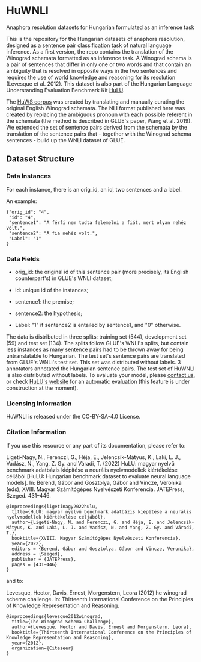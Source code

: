 # HuWNLI
Anaphora resolution datasets for Hungarian formulated as an inference task

This is the repository for the Hungarian datasets of anaphora resolution, designed as a sentence pair classification task of natural language inference.
As a first version, the repo contains the translation of the Winograd schemata formatted as an inference task. A Winograd schema is a pair of sentences that differ in only one or two words and that contain an ambiguity that is resolved in opposite ways in the two sentences and requires the use of world knowledge and reasoning for its resolution (Levesque et al. 2012). This dataset is also part of the Hungarian Language Understanding Evaluation Benchmark Kit [HuLU](hulu.nlp.nytud.hu). 

The [HuWS corpus](github.com/nytud/HuWSC) was created by translating and manually curating the original English Winograd schemata. The NLI format published here was created by replacing the ambiguous pronoun with each possible referent in the schemata (the method is described in GLUE's paper, Wang et al. 2019). We extended the set of sentence pairs derived from the schemata by the translation of the sentence pairs that - together with the Winograd schema sentences - build up the WNLI dataset of GLUE. 

## Dataset Structure

### Data Instances

For each instance, there is an orig_id, an id, two sentences and a label.

An example:

```
{"orig_id": "4",
 "id": "4",
 "sentence1": "A férfi nem tudta felemelni a fiát, mert olyan nehéz volt.",
 "sentence2": "A fia nehéz volt.",
 "Label": "1"
}
```

### Data Fields
- orig_id: the original id of this sentence pair (more precisely, its English counterpart's) in GLUE's WNLI dataset;

- id: unique id of the instances;

- sentence1: the premise;

- sentence2: the hypothesis;  

- Label: "1" if sentence2 is entailed by sentence1, and "0" otherwise.

The data is distributed in three splits: training set (544), development set (59) and test set (134). The splits follow GLUE's WNLI's splits, but contain less instances as many sentence pairs had to be thrown away for being untranslatable to Hungarian. 
The test set's sentence pairs are translated from GLUE's WNLI's test set. This set was distributed without labels. 3 annotators annotated the Hungarian sentence pairs. The test set of HuWNLI is also distributed without labels.
To evaluate your model, please [contact us](mailto:ligeti-nagy.noemi@nytud.hu), or check [HuLU's website](hulu.nlp.nytud.hu) for an automatic evaluation (this feature is under construction at the moment). 
### Licensing Information

HuWNLI is released under the CC-BY-SA-4.0 License.


### Citation Information

If you use this resource or any part of its documentation, please refer to:

Ligeti-Nagy, N., Ferenczi, G., Héja, E., Jelencsik-Mátyus, K., Laki, L. J., Vadász, N., Yang, Z. Gy. and Váradi, T. (2022) HuLU: magyar nyelvű benchmark adatbázis kiépítése a neurális nyelvmodellek kiértékelése céljából [HuLU: Hungarian benchmark dataset to evaluate neural language models]. In: Berend, Gábor and Gosztolya, Gábor and Vincze, Veronika (eds), XVIII. Magyar Számítógépes Nyelvészeti Konferencia. JATEPress, Szeged. 431–446.

```
@inproceedings{ligetinagy2022hulu,
  title={HuLU: magyar nyelvű benchmark adatbázis kiépítése a neurális nyelvmodellek kiértékelése céljából},
  author={Ligeti-Nagy, N. and Ferenczi, G. and Héja, E. and Jelencsik-Mátyus, K. and Laki, L. J. and Vadász, N. and Yang, Z. Gy. and Váradi, T.},
  booktitle={XVIII. Magyar Számítógépes Nyelvészeti Konferencia},
  year={2022},
  editors = {Berend, Gábor and Gosztolya, Gábor and Vincze, Veronika},
  address = {Szeged},
  publisher = {JATEPress},
  pages = {431–446}
}
```

and to:

Levesque, Hector, Davis, Ernest, Morgenstern, Leora (2012) he winograd schema challenge. In: Thirteenth International Conference on the Principles of Knowledge Representation and Reasoning.

```
@inproceedings{levesque2012winograd,
  title={The Winograd Schema Challenge},
  author={Levesque, Hector and Davis, Ernest and Morgenstern, Leora},
  booktitle={Thirteenth International Conference on the Principles of Knowledge Representation and Reasoning},
  year={2012},
  organization={Citeseer}
}
```
